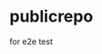 # publicrepo
for e2e test



































































































































































































































































































































































































































































































































































































































































































































































































































































































































































































































































































































































































































































































































































































































































































































































































































































































































































































































































































































































































































































































































































































































































































































































































































































































































































































































































































































































































































































































































































